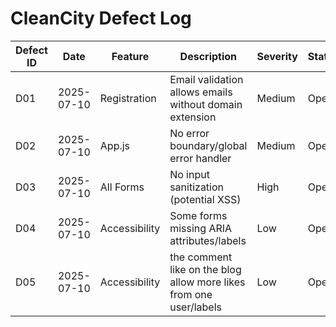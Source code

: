 # CleanCity Defect Log

| Defect ID | Date       | Feature         | Description                                      | Severity | Status | Reported By |
|-----------|------------|----------------|--------------------------------------------------|----------|--------|-------------|
| D01       | 2025-07-10 | Registration   | Email validation allows emails without domain extension | Medium   | Open   | QA Team     |
| D02       | 2025-07-10 | App.js         | No error boundary/global error handler           | Medium   | Open   | QA Team     |
| D03       | 2025-07-10 | All Forms      | No input sanitization (potential XSS)            | High     | Open   | QA Team     |
| D04       | 2025-07-10 | Accessibility  | Some forms missing ARIA attributes/labels        | Low      | Open   | QA Team     |
| D05       | 2025-07-10 | Accessibility  | the comment like on the blog allow more likes from one user/labels        | Low      | Open   | QA Team     |
